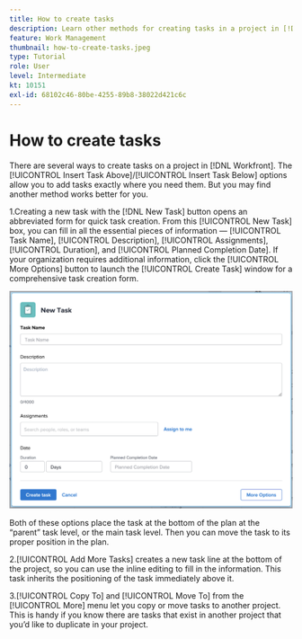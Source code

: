 ```yaml
---
title: How to create tasks
description: Learn other methods for creating tasks in a project in [!DNL  Workfront].
feature: Work Management
thumbnail: how-to-create-tasks.jpeg
type: Tutorial
role: User
level: Intermediate
kt: 10151
exl-id: 68102c46-80be-4255-89b8-38022d421c6c
---
```

# How to create tasks

There are several ways to create tasks on a project in [!DNL Workfront]. The [!UICONTROL Insert Task Above]/[!UICONTROL Insert Task Below] options allow you to add tasks exactly where you need them. But you may find another method works better for you.

1.Creating a new task with the [!DNL New Task] button opens an abbreviated form for quick task creation. From this [!UICONTROL New Task] box, you can fill in all the essential pieces of information — [!UICONTROL Task Name], [!UICONTROL Description], [!UICONTROL Assignments], [!UICONTROL Duration], and [!UICONTROL Planned Completion Date]. If your organization requires additional information, click the [!UICONTROL More Options] button to launch the [!UICONTROL Create Task] window for a comprehensive task creation form.

![[!UICONTROL New Task] window](assets/planner-fund-new-task-creation.png)

Both of these options place the task at the bottom of the plan at the “parent” task level, or the main task level. Then you can move the task to its proper position in the plan.

2.[!UICONTROL Add More Tasks] creates a new task line at the bottom of the project, so you can use the inline editing to fill in the information. This task inherits the positioning of the task immediately above it.

3.[!UICONTROL Copy To] and [!UICONTROL Move To] from the [!UICONTROL More] menu let you copy or move tasks to another project. This is handy if you know there are tasks that exist in another project that you’d like to duplicate in your project.

<!---
should we add duplicate?
--->

<!---
learn more urls:
Create tasks in a project
Delete tasks
Copy and duplicate tasks
Edit tasks 
Create subtasks
--->
